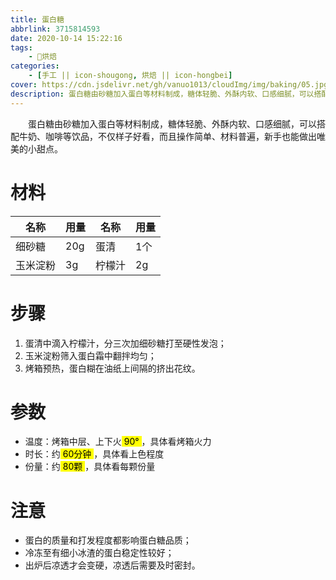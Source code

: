 ```yaml
---
title: 蛋白糖
abbrlink: 3715814593
date: 2020-10-14 15:22:16
tags:
    - 🍰烘焙
categories:
    - [手工 || icon-shougong, 烘焙 || icon-hongbei]
cover: https://cdn.jsdelivr.net/gh/vanuo1013/cloudImg/img/baking/05.jpg
description: 蛋白糖由砂糖加入蛋白等材料制成，糖体轻脆、外酥内软、口感细腻，可以搭配牛奶、咖啡等饮品，不仅样子好看，而且操作简单、材料普遍，新手也能做出唯美的小甜点。
---
```


　　蛋白糖由砂糖加入蛋白等材料制成，糖体轻脆、外酥内软、口感细腻，可以搭配牛奶、咖啡等饮品，不仅样子好看，而且操作简单、材料普遍，新手也能做出唯美的小甜点。



# 材料

| 名称     | 用量 | 名称   | 用量 |
| -------- | ---- | ------ | ---- |
| 细砂糖   | 20g  | 蛋清   | 1个  |
| 玉米淀粉 | 3g   | 柠檬汁 | 2g   |



# 步骤

1. 蛋清中滴入柠檬汁，分三次加细砂糖打至硬性发泡；
2. 玉米淀粉筛入蛋白霜中翻拌均匀；
3. 烤箱预热，蛋白糊在油纸上间隔的挤出花纹。



# 参数

+ 温度：烤箱中层、上下火<mark> 90° </mark>，具体看烤箱火力
+ 时长：约<mark> 60分钟 </mark>，具体看上色程度
+ 份量：约<mark> 80颗 </mark>，具体看每颗份量



# 注意

- 蛋白的质量和打发程度都影响蛋白糖品质；
- 冷冻至有细小冰渣的蛋白稳定性较好；
- 出炉后凉透才会变硬，凉透后需要及时密封。